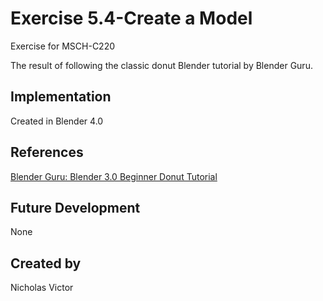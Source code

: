 
# Exercise 5.4-Create a Model

Exercise for MSCH-C220

The result of following the classic donut Blender tutorial by Blender Guru.

## Implementation

Created in Blender 4.0

## References

[Blender Guru: Blender 3.0 Beginner Donut Tutorial](https://www.youtube.com/watch?v=nIoXOplUvAw&list=PLjEaoINr3zgFX8ZsChQVQsuDSjEqdWMAD)

## Future Development

None

## Created by 

Nicholas Victor

